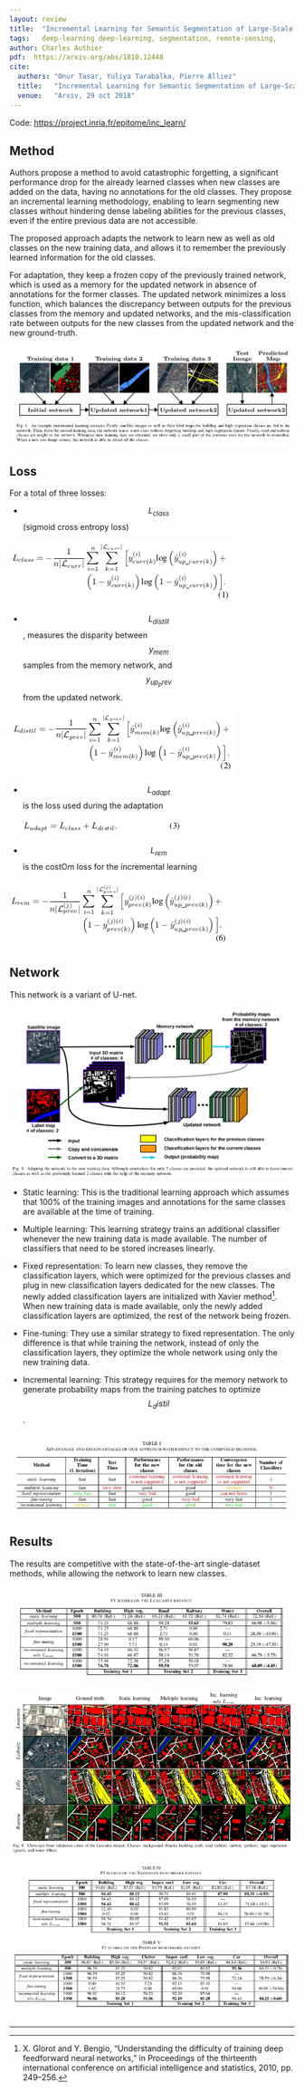 ```yaml
---
layout: review
title:  "Incremental Learning for Semantic Segmentation of Large-Scale Remote Sensing Data"
tags:   deep-learning deep-learning, segmentation, remote-sensing,
author: Charles Authier
pdf:  https://arxiv.org/abs/1810.12448
cite:
  authors: "Onur Tasar, Yuliya Tarabalka, Pierre Alliez"
  title:   "Incremental Learning for Semantic Segmentation of Large-Scale Remote Sensing Data"
  venue:   "Arxiv, 29 oct 2018"
---
```


Code: https://project.inria.fr/epitome/inc_learn/

## Method
Authors propose a method to avoid catastrophic forgetting, a significant performance drop for the already learned classes when new classes are added on the data, having no annotations for the old classes.
They propose an incremental learning methodology, enabling to learn segmenting new classes without hindering dense labeling abilities for the previous classes, even if the entire previous data are not accessible.

The proposed approach adapts the network to learn new as well as old classes on the new training data, and allows it to remember the previously learned information for the old classes.

For adaptation, they keep a frozen copy of the previously trained network, which is used as a memory for the updated network in absence of annotations for the former classes.
The updated network minimizes a loss function, which balances the discrepancy between outputs for the previous classes from the memory and updated networks, and the mis-classification rate between outputs for the new classes from the updated network and the new ground-truth.

![](/article/images/incrementallearning/intro.jpg)

## Loss

For a total of three losses:
- $$L_{class}$$ (sigmoid cross entropy loss)

![](/article/images/incrementallearning/loss1.jpg)

- $$L_{distill}$$, measures the disparity between $$y_{mem}$$ samples from the memory network, and $$y_{up_prev}$$ from the updated network.

![](/article/images/incrementallearning/loss2.jpg)

- $$L_{adapt}$$  is the loss used during the adaptation

![](/article/images/incrementallearning/loss12.jpg)

- $$L_{rem}$$ is the costOm loss for the incremental learning

![](/article/images/incrementallearning/loss3.jpg)

## Network

This network is a variant of U-net.

![](/article/images/incrementallearning/network.jpg)

- Static learning: This is the traditional learning approach which assumes that 100% of the training images and annotations for the same classes are available at the time of training.

- Multiple learning: This learning strategy trains an additional classifier whenever the new training data is made available. The number of classifiers that need to be stored increases linearly.

- Fixed representation: To learn new classes, they remove the classification layers, which were optimized for the previous classes and plug in new classification layers dedicated for the new classes. The newly added classification layers are initialized with Xavier method[^footnote]. When new training data is made available, only the newly added classification layers are optimized, the rest of the network being frozen.

- Fine-tuning: They use a similar strategy to fixed representation. The only difference is that while training the network, instead of only the classification layers, they optimize the whole network using only the new training data.

- Incremental learning: This strategy requires for the memory network to generate probability maps from the training patches to optimize $$L_distil$$.

![](/article/images/incrementallearning/compare.jpg)

## Results

The results are competitive with the state-of-the-art single-dataset methods, while allowing the network to learn new classes.

![](/article/images/incrementallearning/luxcarta.jpg)

![](/article/images/incrementallearning/image.jpg)

![](/article/images/incrementallearning/potsdam.jpg)


---

[^footnote]: X. Glorot and Y. Bengio, “Understanding the difficulty of training deep feedforward neural networks,” in Proceedings of the thirteenth international conference on artificial intelligence and statistics, 2010, pp. 249–256.
